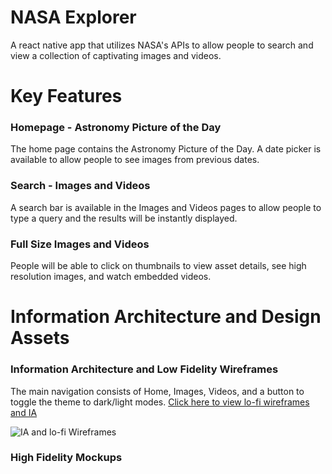 # NASA Explorer
A react native app that utilizes NASA's APIs to allow people to search and view a collection of captivating images and videos.

# Key Features
### Homepage - Astronomy Picture of the Day
The home page contains the Astronomy Picture of the Day. A date picker is available to allow people to see images from previous dates.

### Search - Images and Videos
A search bar is available in the Images and Videos pages to allow people to type a query and the results will be instantly displayed.

### Full Size Images and Videos
People will be able to click on thumbnails to view asset details, see high resolution images, and watch embedded videos.

# Information Architecture and Design Assets
### Information Architecture and Low Fidelity Wireframes
The main navigation consists of Home, Images, Videos, and a button to toggle the theme to dark/light modes. [Click here to view lo-fi wireframes and IA](https://www.figma.com/file/yywE14uolAxAQd1AfsDfPU/NASA-Explorer---Wireframes-and-Information-Architecture?node-id=0%3A1&t=1DGN0qta1wsS0lxi-1)

![IA and lo-fi Wireframes](https://i.imgur.com/i2H79u8.png)

### High Fidelity Mockups

